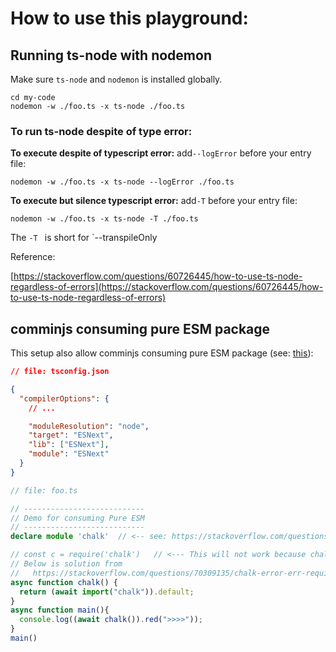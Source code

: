 # How to use this playground:



## Running ts-node with nodemon

Make sure `ts-node` and `nodemon` is installed globally.

```
cd my-code
nodemon -w ./foo.ts -x ts-node ./foo.ts
```

### To run ts-node despite of type error: 

**To execute despite of typescript error:**  add`--logError` before your entry file:

```
nodemon -w ./foo.ts -x ts-node --logError ./foo.ts
```

**To execute but silence typescript error:**  add`-T` before your entry file:

```
nodemon -w ./foo.ts -x ts-node -T ./foo.ts
```

The `-T ` is short for `--transpileOnly

Reference:

[https://stackoverflow.com/questions/60726445/how-to-use-ts-node-regardless-of-errors](https://stackoverflow.com/questions/60726445/how-to-use-ts-node-regardless-of-errors)



## comminjs consuming pure ESM package

This setup also allow comminjs consuming pure ESM package (see: [this](https://github.com/TypeStrong/ts-node/issues/1007)):

```json
// file: tsconfig.json

{
  "compilerOptions": {
    // ...

    "moduleResolution": "node",
    "target": "ESNext",
    "lib": ["ESNext"],
    "module": "ESNext"
  }
}
```





```ts
// file: foo.ts

// ---------------------------
// Demo for consuming Pure ESM
// ---------------------------
declare module 'chalk'  // <-- see: https://stackoverflow.com/questions/41292559/could-not-find-a-declaration-file-for-module-module-name-path-to-module-nam

// const c = require('chalk')   // <--- This will not work because chalk@5 is a pure ESM package.
// Below is solution from
//   https://stackoverflow.com/questions/70309135/chalk-error-err-require-esm-require-of-es-module
async function chalk() {
  return (await import("chalk")).default;
}
async function main(){
  console.log((await chalk()).red(">>>>"));
}
main()
```

